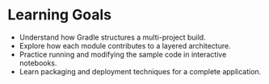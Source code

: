 # Learning Goals

* Understand how Gradle structures a multi-project build.
* Explore how each module contributes to a layered architecture.
* Practice running and modifying the sample code in interactive notebooks.
* Learn packaging and deployment techniques for a complete application.
